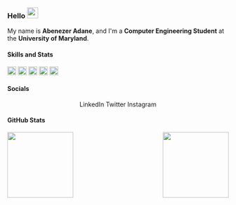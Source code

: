 ### Hello <img src="https://media.giphy.com/media/hvRJCLFzcasrR4ia7z/giphy.gif" width="25px">

My name is **Abenezer Adane**, and I'm a **Computer Engineering Student** at the **University of Maryland**.

#### Skills and Stats
<p align="left">
  <img height="20em" src="https://img.shields.io/badge/c-%2300599C.svg?style=for-the-badge&logo=c">
  <img height="20em" src="https://img.shields.io/badge/c++-%2300599C.svg?style=for-the-badge&logo=c%2B%2B">
  <img height="20em" src="https://img.shields.io/badge/Java-orange?style=flat-square&logo=java">
  <img height="20em" src="https://img.shields.io/badge/Kotlin-black?style=flat-square&logo=kotlin">
  <img height="20em" src="https://img.shields.io/badge/-Python-black?style=flat-square&logo=Python">
</p>

#### Socials
<p align="center">
  <a href"https://www.linkedin.com/in/abenezeryadane/">LinkedIn</a>
  <a href"https://www.twitter.com/abenezeryadane/">Twitter</a>
  <a href"https://www.instagram.com/abenezeryadane/">Instagram</a>
</p>

#### GitHub Stats
<p align="center">
  <img height="150em" src="https://github-readme-stats.vercel.app/api?username=PB020&count_private=true&show_icons=true&theme=dark" align = "left"/>
  <img height="150em" src="https://github-readme-stats.vercel.app/api/top-langs?username=PB020&show_icons=true&locale=en&layout=compact&theme=dark" align = "right"/>
</p>
